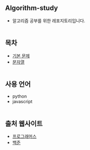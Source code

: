 ## Algorithm-study
* 알고리즘 공부를 위한 레포지토리입니다.
<br><br>

## 목차
* [기본 문제](BAEKJOON/basic)
* [문자열](BAEKJOON/string)
<br><br>

## 사용 언어
* python
* javascript
<br><br>

## 출처 웹사이트
* [프로그래머스](https://programmers.co.kr)
* [백준](https://www.acmicpc.net)
